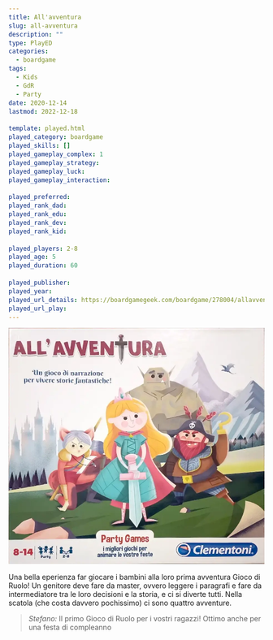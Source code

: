 ```yaml
---
title: All'avventura
slug: all-avventura
description: ""
type: PlayED
categories:
  - boardgame
tags:
  - Kids
  - GdR
  - Party
date: 2020-12-14
lastmod: 2022-12-18

template: played.html
played_category: boardgame
played_skills: []
played_gameplay_complex: 1
played_gameplay_strategy: 
played_gameplay_luck: 
played_gameplay_interaction: 

played_preferred: 
played_rank_dad: 
played_rank_edu: 
played_rank_dev: 
played_rank_kid: 

played_players: 2-8
played_age: 5
played_duration: 60

played_publisher: 
played_year: 
played_url_details: https://boardgamegeek.com/boardgame/278004/allavventura
played_url_play: 
---
```


![](img/all_avventura.webp)

Una bella eperienza far giocare i bambini alla loro prima avventura Gioco di Ruolo!
Un genitore deve fare da master, ovvero leggere i paragrafi e fare da intermediatore tra le loro decisioni e la storia, e ci si diverte tutti.
Nella scatola (che costa davvero pochissimo) ci sono quattro avventure.

> *Stefano:*
> Il primo Gioco di Ruolo per i vostri ragazzi! Ottimo anche per una festa di compleanno
